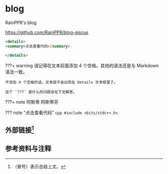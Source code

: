 # blog

RainPPR's blog

<https://github.com/RainPPR/blog-giscus>

```html
<details>
<summary>点击查看代码</summary>

</details>
```

???+ warning
    请记得在文本前面添加 4 个空格。其他的语法还是与 Markdown 语法一致。

    不添加 4 个空格的话，文本就不会出现在 Details 文本框里了。

    这个 `???` 是什么的问题会在下文解答。

???+ note
    阿斯蒂
    阿斯蒂芬

??? note "点击查看代码"
    ```cpp
    #include <bits/stdc++.h>
    ```

## 外部链接[^note1]

## 参考资料与注释

[^note1]: （冒号）表示总结上文。
